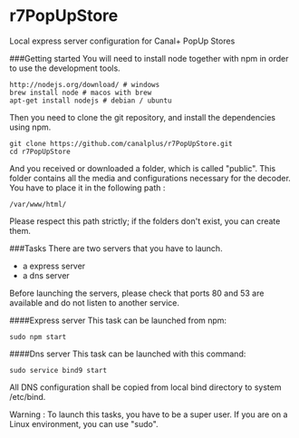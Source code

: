 # r7PopUpStore
Local express server configuration for Canal+ PopUp Stores

###Getting started
You will need to install node together with npm in order to use the development tools.

```text
http://nodejs.org/download/ # windows
brew install node # macos with brew
apt-get install nodejs # debian / ubuntu
```

Then you need to clone the git repository, and install the dependencies using npm.

```text
git clone https://github.com/canalplus/r7PopUpStore.git
cd r7PopUpStore
```

And you received or downloaded a folder, which is called "public". This folder contains all the media and configurations necessary for the decoder. You have to place it in the following path :

```text
/var/www/html/
```

Please respect this path strictly; if the folders don't exist, you can create them.

###Tasks
There are two servers that you have to launch.

* a express server
* a dns server

Before launching the servers, please check that ports 80 and 53 are available and do not listen to another service.

####Express server
This task can be launched from npm:

```text
sudo npm start
```

####Dns server
This task can be launched with this command:

```text
sudo service bind9 start
```

All DNS configuration shall be copied from local bind directory to system /etc/bind.

Warning : To launch this tasks, you have to be a super user.
If you are on a Linux environment, you can use "sudo".